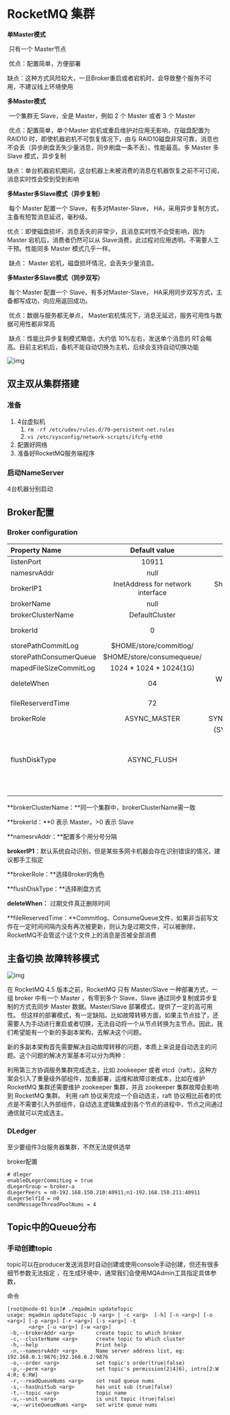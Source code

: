 # RocketMQ 集群

**单Master模式**

​    只有一个 Master节点

​    优点：配置简单，方便部署

​    缺点：这种方式风险较大，一旦Broker重启或者宕机时，会导致整个服务不可用，不建议线上环境使用

**多Master模式**

​    一个集群无 Slave，全是 Master，例如 2 个 Master 或者 3 个 Master

​    优点：配置简单，单个Master 宕机或重启维护对应用无影响，在磁盘配置为RAID10 时，即使机器宕机不可恢复情况下，由与 RAID10磁盘非常可靠，消息也不会丢（异步刷盘丢失少量消息，同步刷盘一条不丢）。性能最高。多 Master 多 Slave 模式，异步复制

​    缺点：单台机器宕机期间，这台机器上未被消费的消息在机器恢复之前不可订阅，消息实时性会受到受到影响

**多Master多Slave模式（异步复制）**

​    每个 Master 配置一个 Slave，有多对Master-Slave， HA，采用异步复制方式，主备有短暂消息延迟，毫秒级。

​    优点：即使磁盘损坏，消息丢失的非常少，且消息实时性不会受影响，因为Master 宕机后，消费者仍然可以从 Slave消费，此过程对应用透明。不需要人工干预。性能同多 Master 模式几乎一样。

​    缺点： Master 宕机，磁盘损坏情况，会丢失少量消息。

**多Master多Slave模式（同步双写）**

​    每个 Master 配置一个 Slave，有多对Master-Slave， HA采用同步双写方式，主备都写成功，向应用返回成功。

​    优点：数据与服务都无单点， Master宕机情况下，消息无延迟，服务可用性与数据可用性都非常高

​    缺点：性能比异步复制模式略低，大约低 10%左右，发送单个消息的 RT会略高。目前主宕机后，备机不能自动切换为主机，后续会支持自动切换功能

![img](https://yeyangshu-picgo.oss-cn-shanghai.aliyuncs.com/img/webp2)

## 双主双从集群搭建

### 准备

1. 4台虚拟机
   1. `rm -rf /etc/udev/rules.d/70-persistent-net.rules`
   2. `vi /etc/sysconfig/network-scripts/ifcfg-eth0`
2. 配置好网络
3. 准备好RocketMQ服务端程序

### 启动NameServer

4台机器分别启动

## Broker配置

### Broker configuration

| Property Name          |           Default value           |                                                      Details |
| :--------------------- | :-------------------------------: | -----------------------------------------------------------: |
| listenPort             |               10911               |                                       listen port for client |
| namesrvAddr            |               null                |                                          name server address |
| brokerIP1              | InetAddress for network interface |            Should be configured if having multiple addresses |
| brokerName             |               null                |                                                  broker name |
| brokerClusterName      |          DefaultCluster           |                         this broker belongs to which cluster |
| brokerId               |                 0                 |      broker id, 0 means master, positive integers mean slave |
| storePathCommitLog     |      $HOME/store/commitlog/       |                                     file path for commit log |
| storePathConsumerQueue |     $HOME/store/consumequeue/     |                                  file path for consume queue |
| mapedFileSizeCommitLog |      1024 * 1024 * 1024(1G)       |                              mapped file size for commit log |
| deleteWhen             |                04                 | When to delete the commitlog which is out of the reserve time |
| fileReserverdTime      |                72                 |   The number of hours to keep a commitlog before deleting it |
| brokerRole             |           ASYNC_MASTER            |                               SYNC_MASTER/ASYNC_MASTER/SLAVE |
| flushDiskType          |            ASYNC_FLUSH            | {SYNC_FLUSH/ASYNC_FLUSH}. Broker of SYNC_FLUSH mode flushes each message onto disk before acknowledging producer. Broker of ASYNC_FLUSH mode, on the other hand, takes advantage of group-committing, achieving better performance |

**brokerClusterName：**同一个集群中，brokerClusterName需一致

**brokerId：**0 表示 Master，>0 表示 Slave

**namesrvAddr：**配置多个用分号分隔

**brokerIP1**：默认系统自动识别，但是某些多网卡机器会存在识别错误的情况，建议都手工指定

**brokerRole：**选择Broker的角色

**flushDiskType：**选择刷盘方式

**deleteWhen：** 过期文件真正删除时间

**fileReservedTime：**Commitlog、ConsumeQueue文件，如果非当前写文件在一定时间间隔内没有再次被更新，则认为是过期文件，可以被删除，RocketMQ不会管这个这个文件上的消息是否被全部消费



## 主备切换 故障转移模式

![img](https://yeyangshu-picgo.oss-cn-shanghai.aliyuncs.com/img/watermark,type_ZmFuZ3poZW5naGVpdGk,shadow_10,text_aHR0cHM6Ly9ibG9nLmNzZG4ubmV0L3l1bnFpaW5zaWdodA==,size_16,color_FFFFFF,t_70)

在 RocketMQ 4.5 版本之前，RocketMQ 只有 Master/Slave 一种部署方式，一组 broker 中有一个 Master ，有零到多个 
Slave，Slave 通过同步复制或异步复制的方式去同步 Master 数据。Master/Slave 部署模式，提供了一定的高可用性。 
但这样的部署模式，有一定缺陷。比如故障转移方面，如果主节点挂了，还需要人为手动进行重启或者切换，无法自动将一个从节点转换为主节点。因此，我们希望能有一个新的多副本架构，去解决这个问题。

新的多副本架构首先需要解决自动故障转移的问题，本质上来说是自动选主的问题。这个问题的解决方案基本可以分为两种：

利用第三方协调服务集群完成选主，比如 zookeeper 或者 etcd（raft）。这种方案会引入了重量级外部组件，加重部署，运维和故障诊断成本，比如在维护 RocketMQ 集群还需要维护 zookeeper 集群，并且 zookeeper 集群故障会影响到 RocketMQ 集群。
利用 raft 协议来完成一个自动选主，raft 协议相比前者的优点是不需要引入外部组件，自动选主逻辑集成到各个节点的进程中，节点之间通过通信就可以完成选主。



### DLedger

至少要组件3台服务器集群，不然无法提供选举

broker配置

```
# dleger
enableDLegerCommitLog = true
dLegerGroup = broker-a
dLegerPeers = n0-192.168.150.210:40911;n1-192.168.150.211:40911
dLegerSelfId = n0
sendMessageThreadPoolNums = 4

```

## Topic中的Queue分布

### 手动创建topic

topic可以在producer发送消息时自动创建或使用console手动创建，但还有很多细节参数无法指定 ，在生成环境中，通常我们会使用MQAdmin工具指定具体参数，

命令

```
[root@node-01 bin]# ./mqadmin updateTopic
usage: mqadmin updateTopic -b <arg> | -c <arg>  [-h] [-n <arg>] [-o <arg>] [-p <arg>] [-r <arg>] [-s <arg>] -t
       <arg> [-u <arg>] [-w <arg>]
 -b,--brokerAddr <arg>       create topic to which broker
 -c,--clusterName <arg>      create topic to which cluster
 -h,--help                   Print help
 -n,--namesrvAddr <arg>      Name server address list, eg: 192.168.0.1:9876;192.168.0.2:9876
 -o,--order <arg>            set topic's order(true|false)
 -p,--perm <arg>             set topic's permission(2|4|6), intro[2:W 4:R; 6:RW]
 -r,--readQueueNums <arg>    set read queue nums
 -s,--hasUnitSub <arg>       has unit sub (true|false)
 -t,--topic <arg>            topic name
 -u,--unit <arg>             is unit topic (true|false)
 -w,--writeQueueNums <arg>   set write queue nums

```

